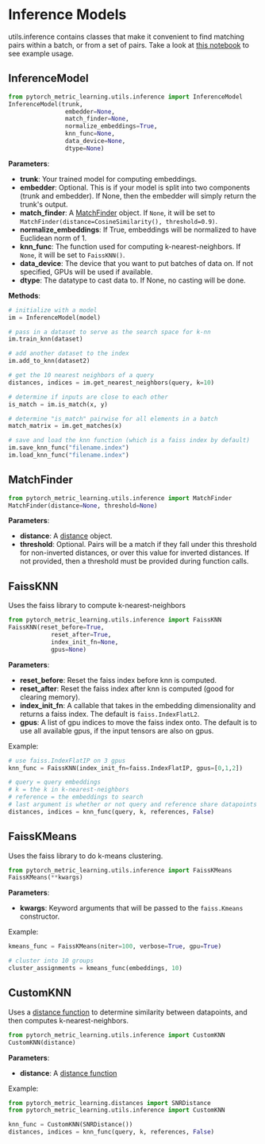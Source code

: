 # Inference Models

utils.inference contains classes that make it convenient to find matching pairs within a batch, or from a set of pairs. Take a look at [this notebook](https://colab.research.google.com/github/KevinMusgrave/pytorch-metric-learning/blob/master/examples/notebooks/Inference.ipynb) to see example usage.

## InferenceModel
```python
from pytorch_metric_learning.utils.inference import InferenceModel
InferenceModel(trunk,
				embedder=None,
				match_finder=None,
				normalize_embeddings=True,
				knn_func=None,
				data_device=None,
				dtype=None)
```
**Parameters**:

* **trunk**: Your trained model for computing embeddings.
* **embedder**: Optional. This is if your model is split into two components (trunk and embedder). If None, then the embedder will simply return the trunk's output.
* **match_finder**: A [MatchFinder](inference_models.md#matchfinder) object. If ```None```, it will be set to ```MatchFinder(distance=CosineSimilarity(), threshold=0.9)```.
* **normalize_embeddings**: If True, embeddings will be normalized to have Euclidean norm of 1.
* **knn_func**: The function used for computing k-nearest-neighbors. If ```None```, it will be set to ```FaissKNN()```.
* **data_device**: The device that you want to put batches of data on. If not specified, GPUs will be used if available.
* **dtype**: The datatype to cast data to. If None, no casting will be done.

**Methods**:
```python
# initialize with a model
im = InferenceModel(model)

# pass in a dataset to serve as the search space for k-nn
im.train_knn(dataset)

# add another dataset to the index
im.add_to_knn(dataset2)

# get the 10 nearest neighbors of a query
distances, indices = im.get_nearest_neighbors(query, k=10)

# determine if inputs are close to each other
is_match = im.is_match(x, y)

# determine "is_match" pairwise for all elements in a batch
match_matrix = im.get_matches(x)

# save and load the knn function (which is a faiss index by default)
im.save_knn_func("filename.index")
im.load_knn_func("filename.index")
```


## MatchFinder
```python
from pytorch_metric_learning.utils.inference import MatchFinder
MatchFinder(distance=None, threshold=None)
```

**Parameters**:

* **distance**: A [distance](distances.md) object.
* **threshold**: Optional. Pairs will be a match if they fall under this threshold for non-inverted distances, or over this value for inverted distances. If not provided, then a threshold must be provided during function calls.


## FaissKNN

Uses the faiss library to compute k-nearest-neighbors

```python
from pytorch_metric_learning.utils.inference import FaissKNN
FaissKNN(reset_before=True,
			reset_after=True, 
			index_init_fn=None, 
			gpus=None)
```

**Parameters**:

* **reset_before**: Reset the faiss index before knn is computed.
* **reset_after**: Reset the faiss index after knn is computed (good for clearing memory).
* **index_init_fn**: A callable that takes in the embedding dimensionality and returns a faiss index. The default is ```faiss.IndexFlatL2```.
* **gpus**: A list of gpu indices to move the faiss index onto. The default is to use all available gpus, if the input tensors are also on gpus.

Example:
```python
# use faiss.IndexFlatIP on 3 gpus
knn_func = FaissKNN(index_init_fn=faiss.IndexFlatIP, gpus=[0,1,2])

# query = query embeddings 
# k = the k in k-nearest-neighbors
# reference = the embeddings to search
# last argument is whether or not query and reference share datapoints
distances, indices = knn_func(query, k, references, False)
```

## FaissKMeans

Uses the faiss library to do k-means clustering.

```python
from pytorch_metric_learning.utils.inference import FaissKMeans
FaissKMeans(**kwargs)
```

**Parameters**:

* **kwargs**: Keyword arguments that will be passed to the ```faiss.Kmeans``` constructor.

Example:
```python
kmeans_func = FaissKMeans(niter=100, verbose=True, gpu=True)

# cluster into 10 groups
cluster_assignments = kmeans_func(embeddings, 10)
```

## CustomKNN

Uses a [distance function](distances.md) to determine similarity between datapoints, and then computes k-nearest-neighbors.

```python
from pytorch_metric_learning.utils.inference import CustomKNN
CustomKNN(distance)
```

**Parameters**:

* **distance**: A [distance function](distances.md)

Example:
```python
from pytorch_metric_learning.distances import SNRDistance
from pytorch_metric_learning.utils.inference import CustomKNN

knn_func = CustomKNN(SNRDistance())
distances, indices = knn_func(query, k, references, False)
```